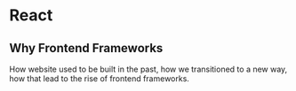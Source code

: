 # React

## Why Frontend Frameworks

How website used to be built in the past, how we transitioned to a new way, how that lead to the rise of frontend frameworks.
